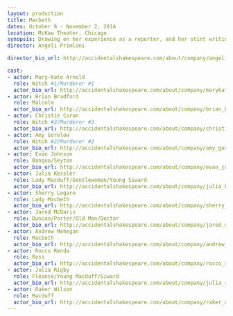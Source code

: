 ```yaml
---
layout: production
title: Macbeth
dates: October 8 - November 2, 2014
location: McKaw Theater, Chicago
synopsis: Drawing on her experience as a reporter, and her stint writing for a regional newspaper in D.C., director Angeli Primlani places the Scottish Play into the anxious period of the first Bush Administration. The play is about ambition, and the lengths one man will go to justify himself. Fight designer H. Russ Brown brings his gleeful passion for mayhem to the fight choreography. Jeff-award winning costume designer Kate Setzer Kamphausen puts the cast into the particular dress code of the Bush-era political culture. Local Indie-Rock band Buckman Page contributes their lyric, hopeful music to the show.
director: Angeli Primlani

director_bio_url: http://accidentalshakespeare.com/about/company/angeli_primlani

cast:
- actor: Mary-Kate Arnold
  role: Witch #1/Murderer #1
  actor_bio_url: http://accidentalshakespeare.com/about/company/marykate_arnold
- actor: Brian Bradford
  role: Malcolm
  actor_bio_url: http://accidentalshakespeare.com/about/company/brian_bradford
- actor: Christie Coran
  role: Witch #3/Murderer #3
  actor_bio_url: http://accidentalshakespeare.com/about/company/christie_coran
- actor: Amy Gorelow
  role: Witch #2/Murderer #2
  actor_bio_url: http://accidentalshakespeare.com/about/company/amy_gorelow
- actor: Evan Johnson
  role: Banquo/Seyton
  actor_bio_url: http://accidentalshakespeare.com/about/company/evan_johnson
- actor: Julia Kessler
  role: Lady Macduff/Gentlewoman/Young Siward
  actor_bio_url: http://accidentalshakespeare.com/about/company/julia_kessler
- actor: Sherry Legare
  role: Lady Macbeth
  actor_bio_url: http://accidentalshakespeare.com/about/company/sherry_legare
- actor: Jared McDaris
  role: Duncan/Porter/Old Man/Doctor
  actor_bio_url: http://accidentalshakespeare.com/about/company/jared_mcdaris
- actor: Andrew Mehegan
  role: Macbeth
  actor_bio_url: http://accidentalshakespeare.com/about/company/andrew_mehegan
- actor: Rocco Renda
  role: Ross
  actor_bio_url: http://accidentalshakespeare.com/about/company/rocco_renda
- actor: Julia Rigby
  role: Fleance/Young Macduff/Siward
  actor_bio_url: http://accidentalshakespeare.com/about/company/julia_rigby
- actor: Raker Wilson
  role: Macduff
  actor_bio_url: http://accidentalshakespeare.com/about/company/raker_wilson
---
```

